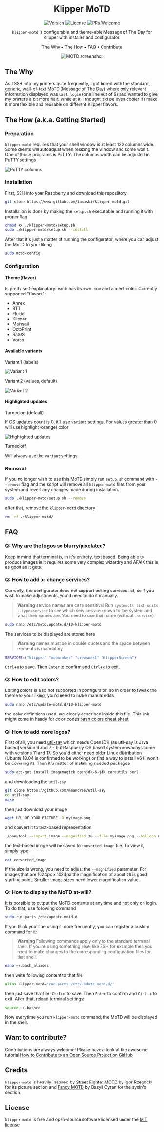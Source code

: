<div align="center">

# Klipper MoTD

[![Version](https://img.shields.io/github/v/tag/tomaski/klipper-motd?label=Version&style=shields)](https://github.com/tomaski/klipper-motd/releases)
[![License](https://img.shields.io/github/license/tomaski/klipper-motd?label=License&style=shields)](https://github.com/tomaski/klipper-motd/blob/main/LICENSE)
[![PRs Welcome](https://img.shields.io/badge/PRs-welcome-brightgreen.svg?style=shields)](http://makeapullrequest.com)

`klipper-motd` is configurable and theme-able Message of The Day for Klipper with installer and configurator.

[The Why](#why)  •
[The How](#getting-started)  •
[FAQ](#faq)  •
[Contribute](#want-to-contribute)

![MOTD screenshot](readme-head.gif)

</div>

## The Why

As I SSH into my printers quite frequently, I got bored with the standard, generic, wall-of-text MoTD (Message of The Day) where only relevant information displayed was `Last login` (one line out of 9) and wanted to give my printers a bit more flair. While at it, I thought it'd be even cooler if I make it more flexible and reusable on different Klipper flavors.

## The How (a.k.a. Getting Started)

### Preparation
`klipper-motd` requires that your shell window is at least 120 columns wide. Some clients will autoadjust when resizing the window and some won't. One of those programs is PuTTY.
The columns width can be adjusted in PuTTY settings

![PuTTY columns](putty.png)

### Installation

First, SSH into your Raspberry and download this reposiitory
```bash
git clone https://www.github.com/tomaski/klipper-motd.git
```

Installation is done by making the `setup.sh` executable and running it with proper flag
```bash
chmod +x ./klipper-motd/setup.sh
sudo ./klipper-motd/setup.sh --install
```

After that it's just a matter of running the configurator, where you can adjust the MoTD to your liking
```bash
sudo motd-config
```


### Configuration
#### Theme (flavor)
Is pretty self explanatory: each has its own icon and accent color.
Currently supported "flavors":
- Annex
- BTT
- Fluidd
- Klipper
- Mainsail
- OctoPrint
- RatOS
- Voron

#### Available variants
Variant  1 (labels)

![Variant 1](variant1.png)

Variant 2 (values, default)

![Variant 2](variant2.png)

#### Highlighted updates

Turned on (default)

If OS updates count is 0, it'll use `variant` settings. For values greater than 0 will use highlight (orange) color

![Highlighted updates](updates.png)

Turned off

Will always use the `variant` settings.

### Removal
If you no longer wish to use this MoTD simply run `setup.sh` command with `--remove` flag and the script will remove all `klipper-motd` files from your system and revert any changes made during installation.
```bash
sudo ./klipper-motd/setup.sh --remove
```
after that, remove the `klipper-motd` directory
```bash
rm -rf ./klipper-motd/
```

## FAQ
### Q: Why are the logos so blurry/pixelated?
Keep in mind that terminal is, in it's entirety, text based. Being able to produce images in it requires some very complex wizardry and AFAIK this is as good as it gets.

### Q: How to add or change services?
Currently, the configurator does not support editing services list, so if you wish to make adjustments, you'd need to do it manually.

> **Warning**
> service names are case sensitive! 
> Run `systemctl list-units --type=service` to see which services are known to the system and what their names are. You need to use that name (without `.service`)
```bash
sudo nano /etc/motd.update.d/10-klipper-motd
```

The services to be displayed are stored here
> **Warning**
> names must be in double quotes and the space between elements is mandatory
```bash
SERVICES=("klipper" "moonraker" "crowsnest" "KlipperScreen")
```
`Ctrl`+`o` to save. Then `Enter` to confirm and `Ctrl`+`x` to exit.

### Q: How to edit colors?
Editing colors is also not supported in configurator, so in order to tweak the theme to your liking, you'd need to make manual edits
```bash
sudo nano /etc/update-motd.d/10-klipper-motd
```
the color definitions used, are clearly described inside this file. This link might come in handy for color codes [bash colors cheat sheet](https://www.ditig.com/256-colors-cheat-sheet)

### Q: How to add more logos?
First of all, you need [util-say](https://github.com/maandree/util-say) which needs OpenJDK (as util-say is Java based) version 6 and 7 - but Raspberry OS based system nowadays come with versions 11 and 17. So you'd either need older Linux distribution (Ubuntu 18.04 is confirmed to be working) or find a way to install v6 (I won't be covering it). Then it's matter of installing needed packages
```bash
sudo apt-get install imagemagick openjdk-6-jdk coreutils perl
```
and downloading the `util-say`
```bash
git clone https://github.com/maandree/util-say
cd util-say
make
```
then just download your image
```bash
wget URL_OF_YOUR_PICTURE -O myimage.png
```
and convert it to text-based representation
```bash
./ponytool --import image --magnified 20 --file myimage.png --balloon n --export ponysay --platform xterm --chroma 1 --right 0 --left 0 --top 0 --bottom 0 > converted_image
```
the text-based image will be saved to `converted_image` file. To view it, simply type
```bash
cat converted_image
```
If the size is wrong, you need to adjust the `--magnified` parameter. For images that are 1024px x 1024px the magnification of about `20` is good starting point. Smaller image sizes need lower magnification value.

### Q: How to display the MoTD at-will?
It is possible to output the MoTD contents at any time and not only on login. To do that, use following command
```bash
sudo run-parts /etc/update-motd.d
```
If you think you'll be using it more frequently, you can register a custom command for it:
> **Warning**
> Following commands apply only to the standard terminal shell. If you're using something else, like ZSH for example then you need to make changes to the corresponding configuration files for that shell.
```bash
nano ~/.bash_aliases
```
then write following content to that file
```bash
alias klipper-motd='run-parts /etc/update-motd.d/'
```
then just save that file: `Ctrl`+`o` to save. Then `Enter` to confirm and `Ctrl`+`x` to exit. After that, reload terminal settings:
```bash
source ~/.bashrc
```

Now everytime you run `klipper-motd` command, the MoTD will be displayed in the shell.

## Want to contribute?
Contributions are always welcome! Please have a look at the awesome tutorial [How to Contribute to an Open Source Project on GitHub](https://kcd.im/pull-request)

## Credits
`klipper-motd` is heavily inspired by [Street Fighter MOTD](https://github.com/ajgon/street-fighter-motd) by Igor Rzegocki for its picture section and [Fancy MOTD](https://github.com/bcyran/fancy-motd) by Bazyli Cyran for the sysinfo section.

## License
`klipper-motd` is free and open-source software licensed under the [MIT license](LICENSE.md)
